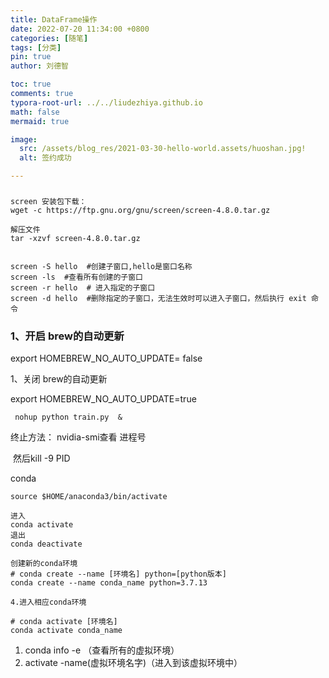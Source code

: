 ```yaml
---
title: DataFrame操作
date: 2022-07-20 11:34:00 +0800
categories: [随笔]
tags: [分类]
pin: true
author: 刘德智

toc: true
comments: true
typora-root-url: ../../liudezhiya.github.io
math: false
mermaid: true

image:
  src: /assets/blog_res/2021-03-30-hello-world.assets/huoshan.jpg!
  alt: 签约成功

---
```


###  

```
screen 安装包下载：
wget -c https://ftp.gnu.org/gnu/screen/screen-4.8.0.tar.gz

解压文件
tar -xzvf screen-4.8.0.tar.gz 


```



```
screen -S hello  #创建子窗口,hello是窗口名称
screen -ls  #查看所有创建的子窗口
screen -r hello  # 进入指定的子窗口
screen -d hello  #删除指定的子窗口，无法生效时可以进入子窗口，然后执行 exit 命令
```



### 1、开启 brew的自动更新

export HOMEBREW_NO_AUTO_UPDATE= false

1、关闭 brew的自动更新

export HOMEBREW_NO_AUTO_UPDATE=true





```
 nohup python train.py  & 
```

终止方法： nvidia-smi查看 进程号

​         然后kill -9 PID



conda

```
source $HOME/anaconda3/bin/activate

进入
conda activate
退出
conda deactivate

创建新的conda环境
# conda create --name [环境名] python=[python版本]
conda create --name conda_name python=3.7.13

4.进入相应conda环境

# conda activate [环境名]
conda activate conda_name
```

1. conda info -e （查看所有的虚拟环境）
2. activate -name(虚拟环境名字)（进入到该虚拟环境中）
